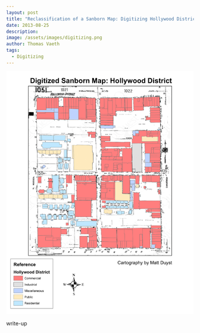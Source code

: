 ```yaml
---
layout: post
title: "Reclassification of a Sanborn Map: Digitizing Hollywood District"
date: 2013-08-25
description: 
image: /assets/images/digitizing.png
author: Thomas Vaeth
tags: 
  - Digitizing
---
```


![Map GIS](/assets/images/digitizing.png)

write-up